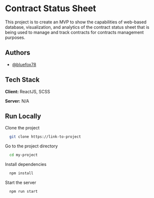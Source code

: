
# Contract Status Sheet 

This project is to create an MVP to show the capabilities of web-based database, visualization, and analytics of the contract status sheet that is being used to manage and track contracts for contracts management purposes. 


## Authors

- [@bluefox78](https://www.github.com/bluefox78)


## Tech Stack

**Client:** ReactJS, SCSS

**Server:** N/A


## Run Locally

Clone the project

```bash
  git clone https://link-to-project
```

Go to the project directory

```bash
  cd my-project
```

Install dependencies

```bash
  npm install
```

Start the server

```bash
  npm run start
```

